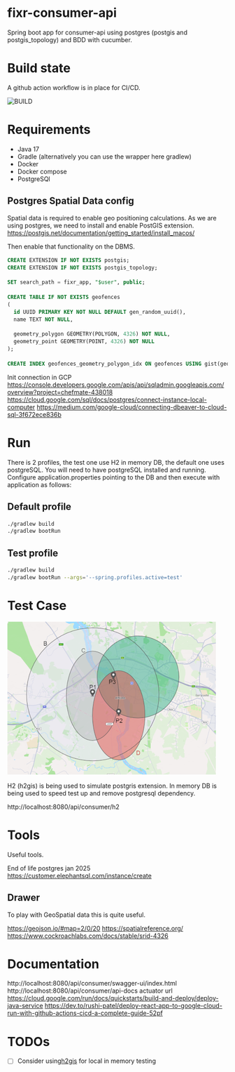 # fixr-consumer-api
Spring boot app for consumer-api using postgres (postgis and postgis_topology) and BDD with cucumber. 

# Build state
A github action workflow is in place for CI/CD.

![BUILD](https://github.com/carlospatinos/fixr-consumer-api/actions/workflows/gradle-build.yml/badge.svg)

# Requirements 
- Java 17 
- Gradle (alternatively you can use the wrapper here gradlew)
- Docker 
- Docker compose 
- PostgreSQl

## Postgres Spatial Data config
Spatial data is required to enable geo positioning calculations. As we are using postgres, we need to install and enable PostGIS extension.  
https://postgis.net/documentation/getting_started/install_macos/

Then enable that functionality on the DBMS.

```sql
CREATE EXTENSION IF NOT EXISTS postgis;
CREATE EXTENSION IF NOT EXISTS postgis_topology;

SET search_path = fixr_app, "$user", public; 

CREATE TABLE IF NOT EXISTS geofences
(
  id UUID PRIMARY KEY NOT NULL DEFAULT gen_random_uuid(),
  name TEXT NOT NULL,

  geometry_polygon GEOMETRY(POLYGON, 4326) NOT NULL,
  geometry_point GEOMETRY(POINT, 4326) NOT NULL
);

CREATE INDEX geofences_geometry_polygon_idx ON geofences USING gist(geometry_polygon);
```

Init connection in GCP
https://console.developers.google.com/apis/api/sqladmin.googleapis.com/overview?project=chefmate-438018
https://cloud.google.com/sql/docs/postgres/connect-instance-local-computer
https://medium.com/google-cloud/connecting-dbeaver-to-cloud-sql-3f672ece836b

# Run

There is 2 profiles, the test one use H2 in memory DB, the default one uses postgreSQL. You will need to have postgreSQL installed and running. Configure application.properties pointing to the DB and then execute with application as follows: 

## Default profile

```sh
./gradlew build
./gradlew bootRun
```

## Test profile

```sh
./gradlew build
./gradlew bootRun --args='--spring.profiles.active=test'
```

# Test Case 
![Geo Spatial Use Case](https://github.com/carlospatinos/fixr-consumer-api/blob/main/geojson/athloneGeoData.png?raw=true)

H2 (h2gis) is being used to simulate postgris extension. In memory DB is being used to speed test up and remove postgresql dependency.

http://localhost:8080/api/consumer/h2

# Tools

Useful tools.

End of life postgres jan 2025
https://customer.elephantsql.com/instance/create

## Drawer

To play with GeoSpatial data this is quite useful. 

https://geojson.io/#map=2/0/20
https://spatialreference.org/
https://www.cockroachlabs.com/docs/stable/srid-4326

# Documentation
http://localhost:8080/api/consumer/swagger-ui/index.html
http://localhost:8080/api/consumer/api-docs
actuator url
https://cloud.google.com/run/docs/quickstarts/build-and-deploy/deploy-java-service
https://dev.to/rushi-patel/deploy-react-app-to-google-cloud-run-with-github-actions-cicd-a-complete-guide-52pf

# TODOs
- [ ] Consider using[h2gis](https://github.com/orbisgis/h2gis) for local in memory testing